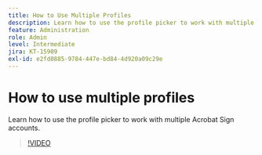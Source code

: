 ```yaml
---
title: How to Use Multiple Profiles
description: Learn how to use the profile picker to work with multiple Acrobat Sign accounts
feature: Administration
role: Admin
level: Intermediate
jira: KT-15909
exl-id: e2fd0885-9784-447e-bd84-4d920a09c29e
---
```

# How to use multiple profiles

Learn how to use the profile picker to work with multiple Acrobat Sign accounts.

>[!VIDEO](https://video.tv.adobe.com/v/3433377?quality=12&learn=on&hidetitle=true)
